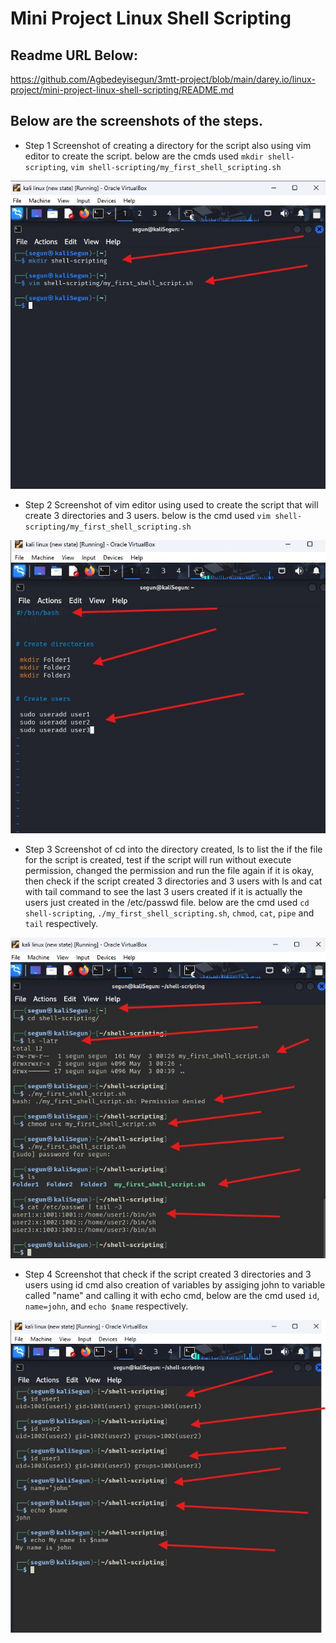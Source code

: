 #   Mini Project Linux Shell Scripting 


## Readme URL Below: 

https://github.com/Agbedeyisegun/3mtt-project/blob/main/darey.io/linux-project/mini-project-linux-shell-scripting/README.md

## Below are the screenshots of the steps.



- Step 1 
Screenshot of creating a directory for the script also using vim editor to create the script. below are the cmds used `mkdir shell-scripting`, `vim shell-scripting/my_first_shell_scripting.sh`

![making directory and file](img/step1-mkdir-shell-script-file.jpg)




- Step 2 
Screenshot of vim editor using used to create the script that will create 3 directories and 3 users. below is the cmd used `vim shell-scripting/my_first_shell_scripting.sh`

![creation with vim](img/step2-shebang-mkdir-useradd-vim.jpg)




- Step 3 
Screenshot of cd into the directory created, ls to list the if the file for the script is created, test if the script will run without execute permission, changed the permission and run the file again if it is okay, then check if the script created 3 directories and 3 users with ls and cat with tail command to see the last 3 users created if it is actually the users just created in the /etc/passwd file. below are the cmd used `cd shell-scripting`, `./my_first_shell_scripting.sh`, `chmod`, `cat`, `pipe` and `tail` respectively.

![users and directories created test](img/step3-cd-ls-bash-chmod-bash-ls-cat.jpg)





- Step 4 
Screenshot that check if the script created 3 directories and 3 users using id cmd also creation of variables by assiging john to variable called "name" and calling it with echo cmd, below are the cmd used `id`, `name=john`, and `echo $name` respectively.

![users created and varibles test](img/step4-id-variable-echo.jpg)